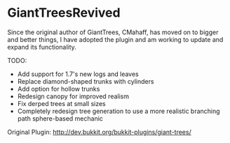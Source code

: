 GiantTreesRevived
=================

Since the original author of GiantTrees, CMahaff, has moved on to bigger and better things, I have adopted the plugin and am working to update and expand its functionality.

TODO:
- Add support for 1.7's new logs and leaves
- Replace diamond-shaped trunks with cylinders
- Add option for hollow trunks
- Redesign canopy for improved realism
- Fix derped trees at small sizes
- Completely redesign tree generation to use a more realistic branching path sphere-based mechanic

Original Plugin: http://dev.bukkit.org/bukkit-plugins/giant-trees/